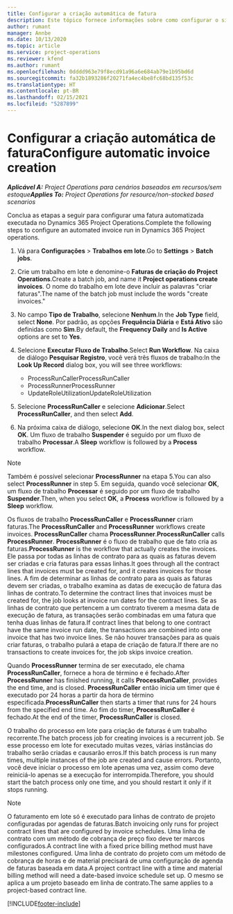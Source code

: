 ```yaml
---
title: Configurar a criação automática de fatura
description: Este tópico fornece informações sobre como configurar o sistema para gerar faturas automaticamente.
author: rumant
manager: Annbe
ms.date: 10/13/2020
ms.topic: article
ms.service: project-operations
ms.reviewer: kfend
ms.author: rumant
ms.openlocfilehash: 0dddd963e79f8ecd91a96a6e684ab79e1b95bd6d
ms.sourcegitcommit: fa32b1893286f20271fa4ec4be8fc68bd135f53c
ms.translationtype: HT
ms.contentlocale: pt-BR
ms.lasthandoff: 02/15/2021
ms.locfileid: "5287899"
---
```

# <a name="configure-automatic-invoice-creation"></a><span data-ttu-id="ed46b-103">Configurar a criação automática de fatura</span><span class="sxs-lookup"><span data-stu-id="ed46b-103">Configure automatic invoice creation</span></span>

<span data-ttu-id="ed46b-104">_**Aplicável A:** Project Operations para cenários baseados em recursos/sem estoque_</span><span class="sxs-lookup"><span data-stu-id="ed46b-104">_**Applies To:** Project Operations for resource/non-stocked based scenarios_</span></span>


<span data-ttu-id="ed46b-105">Conclua as etapas a seguir para configurar uma fatura automatizada executada no Dynamics 365 Project Operations.</span><span class="sxs-lookup"><span data-stu-id="ed46b-105">Complete the following steps to configure an automated invoice run in Dynamics 365 Project operations.</span></span>

1. <span data-ttu-id="ed46b-106">Vá para **Configurações** > **Trabalhos em lote**.</span><span class="sxs-lookup"><span data-stu-id="ed46b-106">Go to **Settings** > **Batch jobs**.</span></span>
2. <span data-ttu-id="ed46b-107">Crie um trabalho em lote e denomine-o **Faturas de criação do Project Operations**.</span><span class="sxs-lookup"><span data-stu-id="ed46b-107">Create a batch job, and name it **Project operations create invoices**.</span></span> <span data-ttu-id="ed46b-108">O nome do trabalho em lote deve incluir as palavras "criar faturas".</span><span class="sxs-lookup"><span data-stu-id="ed46b-108">The name of the batch job must include the words "create invoices."</span></span>
3. <span data-ttu-id="ed46b-109">No campo **Tipo de Trabalho**, selecione **Nenhum**.</span><span class="sxs-lookup"><span data-stu-id="ed46b-109">In the **Job Type** field, select **None**.</span></span> <span data-ttu-id="ed46b-110">Por padrão, as opções **Frequência Diária** e **Está Ativo** são definidas como **Sim**.</span><span class="sxs-lookup"><span data-stu-id="ed46b-110">By default, the **Frequency Daily** and **Is Active** options are set to **Yes**.</span></span>
4. <span data-ttu-id="ed46b-111">Selecione **Executar Fluxo de Trabalho**.</span><span class="sxs-lookup"><span data-stu-id="ed46b-111">Select **Run Workflow**.</span></span> <span data-ttu-id="ed46b-112">Na caixa de diálogo **Pesquisar Registro**, você verá três fluxos de trabalho:</span><span class="sxs-lookup"><span data-stu-id="ed46b-112">In the **Look Up Record** dialog box, you will see three workflows:</span></span>

    - <span data-ttu-id="ed46b-113">ProcessRunCaller</span><span class="sxs-lookup"><span data-stu-id="ed46b-113">ProcessRunCaller</span></span>
    - <span data-ttu-id="ed46b-114">ProcessRunner</span><span class="sxs-lookup"><span data-stu-id="ed46b-114">ProcessRunner</span></span>
    - <span data-ttu-id="ed46b-115">UpdateRoleUtilization</span><span class="sxs-lookup"><span data-stu-id="ed46b-115">UpdateRoleUtilization</span></span>

5. <span data-ttu-id="ed46b-116">Selecione **ProcessRunCaller** e selecione **Adicionar**.</span><span class="sxs-lookup"><span data-stu-id="ed46b-116">Select **ProcessRunCaller**, and then select **Add**.</span></span>
6. <span data-ttu-id="ed46b-117">Na próxima caixa de diálogo, selecione **OK**.</span><span class="sxs-lookup"><span data-stu-id="ed46b-117">In the next dialog box, select **OK**.</span></span> <span data-ttu-id="ed46b-118">Um fluxo de trabalho **Suspender** é seguido por um fluxo de trabalho **Processar**.</span><span class="sxs-lookup"><span data-stu-id="ed46b-118">A **Sleep** workflow is followed by a **Process** workflow.</span></span>

  > [!NOTE]
  > <span data-ttu-id="ed46b-119">Também é possível selecionar **ProcessRunner** na etapa 5.</span><span class="sxs-lookup"><span data-stu-id="ed46b-119">You can also select **ProcessRunner** in step 5.</span></span> <span data-ttu-id="ed46b-120">Em seguida, quando você selecionar **OK**, um fluxo de trabalho **Processar** é seguido por um fluxo de trabalho **Suspender**.</span><span class="sxs-lookup"><span data-stu-id="ed46b-120">Then, when you select **OK**, a **Process** workflow is followed by a **Sleep** workflow.</span></span>

<span data-ttu-id="ed46b-121">Os fluxos de trabalho **ProcessRunCaller** e **ProcessRunner** criam faturas.</span><span class="sxs-lookup"><span data-stu-id="ed46b-121">The **ProcessRunCaller** and **ProcessRunner** workflows create invoices.</span></span> <span data-ttu-id="ed46b-122">**ProcessRunCaller** chama **ProcessRunner**.</span><span class="sxs-lookup"><span data-stu-id="ed46b-122">**ProcessRunCaller** calls **ProcessRunner**.</span></span> <span data-ttu-id="ed46b-123">**ProcessRunner** é o fluxo de trabalho que de fato cria as faturas.</span><span class="sxs-lookup"><span data-stu-id="ed46b-123">**ProcessRunner** is the workflow that actually creates the invoices.</span></span> <span data-ttu-id="ed46b-124">Ele passa por todas as linhas de contrato para as quais as faturas devem ser criadas e cria faturas para essas linhas.</span><span class="sxs-lookup"><span data-stu-id="ed46b-124">It goes through all the contract lines that invoices must be created for, and it creates invoices for those lines.</span></span> <span data-ttu-id="ed46b-125">A fim de determinar as linhas de contrato para as quais as faturas devem ser criadas, o trabalho examina as datas de execução de fatura das linhas de contrato.</span><span class="sxs-lookup"><span data-stu-id="ed46b-125">To determine the contract lines that invoices must be created for, the job looks at invoice run dates for the contract lines.</span></span> <span data-ttu-id="ed46b-126">Se as linhas de contrato que pertencem a um contrato tiverem a mesma data de execução de fatura, as transações serão combinadas em uma fatura que tenha duas linhas de fatura.</span><span class="sxs-lookup"><span data-stu-id="ed46b-126">If contract lines that belong to one contract have the same invoice run date, the transactions are combined into one invoice that has two invoice lines.</span></span> <span data-ttu-id="ed46b-127">Se não houver transações para as quais criar faturas, o trabalho pulará a etapa de criação de fatura.</span><span class="sxs-lookup"><span data-stu-id="ed46b-127">If there are no transactions to create invoices for, the job skips invoice creation.</span></span>

<span data-ttu-id="ed46b-128">Quando **ProcessRunner** termina de ser executado, ele chama **ProcessRunCaller**, fornece a hora de término e é fechado.</span><span class="sxs-lookup"><span data-stu-id="ed46b-128">After **ProcessRunner** has finished running, it calls **ProcessRunCaller**, provides the end time, and is closed.</span></span> <span data-ttu-id="ed46b-129">**ProcessRunCaller** então inicia um timer que é executado por 24 horas a partir da hora de término especificada.</span><span class="sxs-lookup"><span data-stu-id="ed46b-129">**ProcessRunCaller** then starts a timer that runs for 24 hours from the specified end time.</span></span> <span data-ttu-id="ed46b-130">Ao fim do timer, **ProcessRunCaller** é fechado.</span><span class="sxs-lookup"><span data-stu-id="ed46b-130">At the end of the timer, **ProcessRunCaller** is closed.</span></span>

<span data-ttu-id="ed46b-131">O trabalho do processo em lote para criação de faturas é um trabalho recorrente.</span><span class="sxs-lookup"><span data-stu-id="ed46b-131">The batch process job for creating invoices is a recurrent job.</span></span> <span data-ttu-id="ed46b-132">Se esse processo em lote for executado muitas vezes, várias instâncias do trabalho serão criadas e causarão erros.</span><span class="sxs-lookup"><span data-stu-id="ed46b-132">If this batch process is run many times, multiple instances of the job are created and cause errors.</span></span> <span data-ttu-id="ed46b-133">Portanto, você deve iniciar o processo em lote apenas uma vez, assim como deve reiniciá-lo apenas se a execução for interrompida.</span><span class="sxs-lookup"><span data-stu-id="ed46b-133">Therefore, you should start the batch process only one time, and you should restart it only if it stops running.</span></span>

> [!NOTE]
> <span data-ttu-id="ed46b-134">O faturamento em lote só é executado para linhas de contrato de projeto configuradas por agendas de faturas.</span><span class="sxs-lookup"><span data-stu-id="ed46b-134">Batch invoicing only runs for project contract lines that are configured by invoice schedules.</span></span> <span data-ttu-id="ed46b-135">Uma linha de contrato com um método de cobrança de preço fixo deve ter marcos configurados.</span><span class="sxs-lookup"><span data-stu-id="ed46b-135">A contract line with a fixed price billing method must have milestones configured.</span></span> <span data-ttu-id="ed46b-136">Uma linha de contrato do projeto com um método de cobrança de horas e de material precisará de uma configuração de agenda de faturas baseada em data.</span><span class="sxs-lookup"><span data-stu-id="ed46b-136">A project contract line with a time and material billing method will need a date-based invoice schedule set up.</span></span> <span data-ttu-id="ed46b-137">O mesmo se aplica a um projeto baseado em linha de contrato.</span><span class="sxs-lookup"><span data-stu-id="ed46b-137">The same applies to a project-based contract line.</span></span>     


[!INCLUDE[footer-include](../includes/footer-banner.md)]